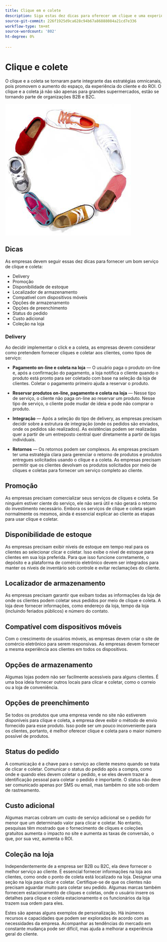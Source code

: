 ```yaml
---
title: Clique em e colete
description: Siga estas dez dicas para oferecer um clique e uma experiência de coleta para seus clientes.
source-git-commit: 226f1925d9ca628c94b67a86888084a21cd7e336
workflow-type: tm+mt
source-wordcount: '802'
ht-degree: 0%

---
```



# Clique e colete

O clique e a coleta se tornaram parte integrante das estratégias omnicanais, pois promovem o aumento do espaço, da experiência do cliente e do ROI. O clique e a coleta já não são apenas para grandes supermercados, estão se tornando parte de organizações B2B e B2C.

![Sapatos em círculo](../../assets/playbooks/shoes.png)

## Dicas

As empresas devem seguir essas dez dicas para fornecer um bom serviço de clique e coleta:

- Delivery
- Promoção
- Disponibilidade de estoque
- Localizador de armazenamento
- Compatível com dispositivos móveis
- Opções de armazenamento
- Opções de preenchimento
- Status do pedido
- Custo adicional
- Coleção na loja

### Delivery

Ao decidir implementar o click e a coleta, as empresas devem considerar como pretendem fornecer cliques e coletar aos clientes, como tipos de serviço:

- **Pagamento on-line e coleta na loja** — O usuário paga o produto on-line e, após a confirmação do pagamento, a loja notifica o cliente quando o produto está pronto para ser coletado com base na seleção da loja de clientes. Coletar o pagamento primeiro ajuda a reservar o produto.

- **Reservar produtos on-line, pagamento e coleta na loja** — Nesse tipo de serviço, o cliente não paga on-line ao reservar um produto. Nesse tipo de serviço, o cliente pode mudar de ideia e pode não comprar o produto.

- **Integração** — Após a seleção do tipo de delivery, as empresas precisam decidir sobre a estrutura de integração (onde os pedidos são enviados, onde os pedidos são realizados). As existências podem ser realizadas quer a partir de um entreposto central quer diretamente a partir de lojas individuais.

- **Retornos** — Os retornos podem ser complexos. As empresas precisam ter uma estratégia clara para gerenciar o retorno de produtos e produtos entregues solicitados usando o clique e a coleta. As empresas precisam permitir que os clientes devolvam os produtos solicitados por meio de cliques e coletas para fornecer um serviço completo ao cliente.

## Promoção

As empresas precisam comercializar seus serviços de cliques e coleta. Se ninguém estiver ciente do serviço, ele não será útil e não gerará o retorno do investimento necessário. Embora os serviços de clique e coleta sejam normalmente os mesmos, ainda é essencial explicar ao cliente as etapas para usar clique e coletar.

## Disponibilidade de estoque

As empresas precisam exibir níveis de estoque em tempo real para os clientes ao selecionar clicar e coletar. Isso exibe o nível de estoque para clientes em sua loja preferida. Para que isso funcione corretamente, o depósito e a plataforma de comércio eletrônico devem ser integrados para manter os níveis de inventário sob controle e evitar reclamações do cliente.

## Localizador de armazenamento

As empresas precisam garantir que exibam todas as informações da loja de onde os clientes podem coletar seus pedidos por meio de clique e coleta. A loja deve fornecer informações, como endereço da loja, tempo da loja (incluindo feriados públicos) e número do contato.

## Compatível com dispositivos móveis

Com o crescimento de usuários móveis, as empresas devem criar o site de comércio eletrônico para serem responsivas. As empresas devem fornecer a mesma experiência aos clientes em todos os dispositivos.

## Opções de armazenamento

Algumas lojas podem não ser facilmente acessíveis para alguns clientes. É uma boa ideia fornecer outros locais para clicar e coletar, como o correio ou a loja de conveniência.

## Opções de preenchimento

Se todos os produtos que uma empresa vende no site não estiverem disponíveis para clique e coleta, a empresa deve exibir o método de envio fornecido para esse produto. Isso pode ser um pouco inconveniente para os clientes, portanto, é melhor oferecer clique e coleta para o maior número possível de produtos.

## Status do pedido

A comunicação é a chave para o serviço ao cliente mesmo quando se trata de clicar e coletar. Comunicar o status do pedido após a compra, como onde e quando eles devem coletar o pedido, e se eles devem trazer a identificação pessoal para coletar o pedido é importante. O status não deve ser comunicado apenas por SMS ou email, mas também no site sob ordem de rastreamento.

## Custo adicional

Algumas marcas cobram um custo de serviço adicional se o pedido for menor que um determinado valor para clicar e coletar. No entanto, pesquisas têm mostrado que o fornecimento de cliques e coleções gratuitos aumenta o impacto no site e aumenta as taxas de conversão, o que, por sua vez, aumenta o ROI.

## Coleção na loja

Independentemente de a empresa ser B2B ou B2C, ela deve fornecer o melhor serviço ao cliente. É essencial fornecer informações na loja aos clientes, como onde o ponto de coleta está localizado na loja. Designar uma seção na loja para clicar e coletar. Certifique-se de que os clientes não precisam aguardar muito para coletar seu pedido. Algumas marcas também fornecem estacionamento de cliques e coletas, onde o usuário insere os detalhes para clique e coleta estacionamento e os funcionários da loja trazem sua ordem para eles.

Estes são apenas alguns exemplos de personalização. Há inúmeros recursos e capacidades que podem ser explorados de acordo com as necessidades da empresa. Acompanhar as tendências do mercado em constante mudança pode ser difícil, mas ajuda a melhorar a experiência geral do cliente.
